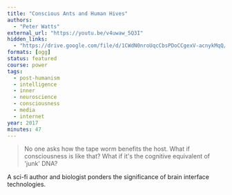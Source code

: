 ```yaml
---
title: "Conscious Ants and Human Hives"
authors:
  - "Peter Watts"
external_url: "https://youtu.be/v4uwaw_5Q3I"
hidden_links:
  - "https://drive.google.com/file/d/1CWdN0nroUqcCbsPDoCCgexV-acnykMqQ/view?usp=drivesdk"
formats: [ogg]
status: featured
course: power
tags:
  - post-humanism
  - intelligence
  - inner
  - neuroscience
  - consciousness
  - media
  - internet
year: 2017
minutes: 47
---
```


> No one asks how the tape worm benefits the host.
What if consciousness is like that?
What if it's the cognitive equivalent of 'junk' DNA?

A sci-fi author and biologist ponders the significance of brain interface technologies.
